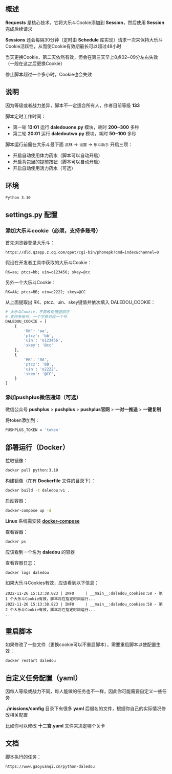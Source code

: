 ## 概述

**Requests** 是核心技术，它将大乐斗Cookie添加到 **Session**，然后使用 **Session** 完成后续请求

**Sessions** 还会每隔30分钟（定时由 **Schedule** 库实现）请求一次来保持大乐斗Cookie活跃性，从而使Cookie有效期最长可以超过48小时

当天更换Cookie，第二天依然有效，但会在第三天早上8点02~09分左右失效（一般在这之后更换Cookie）

停止脚本超过一个多小时，Cookie也会失效


## 说明

因为等级或者战力差异，脚本不一定适合所有人，作者目前等级 **133**

脚本定时工作时间：
- 第一轮 **13:01** 运行 **daledouone.py** 模块，耗时 **200~300** 多秒
- 第二轮 **20:01** 运行 **daledoutwo.py** 模块，耗时 **50~100** 多秒

脚本运行前需在大乐斗最下面 `武林` -> `设置` -> `乐斗助手` 开启三项：
- 开启自动使用体力药水（脚本可以自动开启）
- 开启背包里的提前按钮（脚本可以自动开启）
- 开启自动使用活力药水（可选）


## 环境

```
Python 3.10
```


## settings.py 配置

### 添加大乐斗cookie（必须，支持多账号）

首先浏览器登录大乐斗：
```
https://dld.qzapp.z.qq.com/qpet/cgi-bin/phonepk?cmd=index&channel=0
```

假设在开发者工具中获取的大乐斗Cookie：
```
RK=aa; ptcz=bb; uin=o123456; skey=@cc
```

另外一个大乐斗Cookie：
```
RK=AA; ptcz=BB; uin=o2222; skey=@CC
```

从上面提取出 RK、ptcz、uin、skey键值并依次填入 DALEDOU_COOKIE：
```python
# 大乐斗Cookie，不要改动键值顺序
# 支持多账号，一个字典对应一个号
DALEDOU_COOKIE = [
    {
        'RK': 'aa',
        'ptcz': 'bb',
        'uin': 'o123456',
        'skey': '@cc'
    },
    {
        'RK': 'AA',
        'ptcz': 'BB',
        'uin': 'o2222',
        'skey': '@CC',
    }
]
```


### 添加pushplus微信通知（可选）

微信公众号 **pushplus** > **pushplus** > **pushplus官网** > **一对一推送** > **一键复制**

将token添加到：
```bash
PUSHPLUS_TOKEN = 'token'
```


## 部署运行（Docker）

拉取镜像：
```bash
docker pull python:3.10
```

构建镜像（在有 **Dockerfile** 文件的目录下）：
```bash
docker build -t daledou:v1 .
```

启动容器：
```bash
docker-compose up -d
```

**Linux** 系统需安装 **[docker-compose](https://www.gaoyuanqi.cn/docker-compose/#%E5%AE%89%E8%A3%85docker-compose)**

查看容器：
```bash
docker ps
```

应该看到一个名为 **daledou** 的容器

查看容器日志：
```bash
docker logs daledou
```

如果大乐斗Cookies有效，应该看到以下信息：
```
2022-11-26 15:13:38.023 | INFO     | __main__:daledou_cookies:58 - 第 1 个大乐斗Cookie有效，脚本将在指定时间运行...
2022-11-26 15:13:38.823 | INFO     | __main__:daledou_cookies:58 - 第 2 个大乐斗Cookie有效，脚本将在指定时间运行...
...
```


## 重启脚本

如果修改了一些文件（更换cookie可以不重启脚本），需要重启脚本以使配置生效：
```bash
docker restart daledou
```


## 自定义任务配置（yaml）

因每人等级或战力不同，每人能做的任务也不一样，因此你可能需要自定义一些任务

**./missions/config** 目录下有很多 **yaml** 后缀名的文件，根据你自己的实际情况修改相关配置

比如你可以修改 **十二宫.yaml** 文件来决定哪个关卡


## 文档

脚本执行的任务：
```
https://www.gaoyuanqi.cn/python-daledou
```
